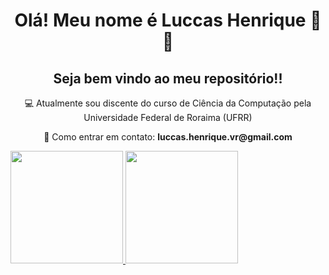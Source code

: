 <h1 align = "center">Olá! Meu nome é Luccas Henrique 👋👋</h1> 
<h2 align = "center">Seja bem vindo ao meu repositório!!</h2>

<p align = "center">💻 Atualmente sou discente do curso de Ciência da Computação pela Universidade Federal de Roraima (UFRR) </p>
<p align = "center">📩 Como entrar em contato: <strong>luccas.henrique.vr@gmail.com</strong></p>



<a href="https://github.com/Luccas-H">
<img loading="lazy" height="180em" src="https://github-readme-stats.vercel.app/api/top-langs/?username=Luccas-H&layout=compact&langs_count=7&theme=dracula"/>
<img loading="lazy" height="180em" src="https://github-readme-stats.vercel.app/api?username=Luccas-H&show_icons=true&theme=dracula&include_all_commits=true&count_private=true"/>
